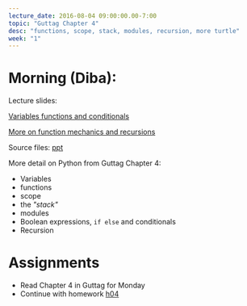 ```yaml
---
lecture_date: 2016-08-04 09:00:00.00-7:00
topic: "Guttag Chapter 4"
desc: "functions, scope, stack, modules, recursion, more turtle"
week: "1"
---
```



# Morning (Diba):

Lecture slides:

[Variables functions and conditionals](https://drive.google.com/file/d/0B__7284Jee0fUHZ5MUFKLWJWVnM/view?usp=sharing)

[More on function mechanics and recursions](https://drive.google.com/file/d/0B__7284Jee0fcTZnLUdDRlh4ZVk/view?usp=sharing)

Source files: [ppt](https://drive.google.com/drive/folders/0B__7284Jee0fR2FQbTFuVFRkOGc?usp=sharing)

More detail on Python from Guttag Chapter 4:

* Variables
* functions
* scope
* the *"stack"*
* modules
* Boolean expressions, `if else` and conditionals
* Recursion



# Assignments

* Read Chapter 4 in Guttag for Monday
* Continue with homework [h04](/hwk/h04)

